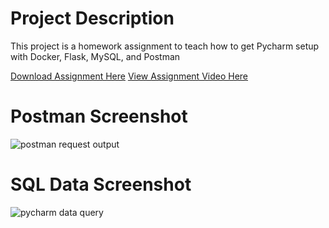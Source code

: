 # Project Description
This project is a homework assignment to teach how to get Pycharm setup with Docker, Flask, MySQL, and Postman

[Download Assignment Here](PPFSQL-Homework.pdf)
[View Assignment Video Here](https://youtu.be/J9G-3uyy1Tg)
# Postman Screenshot
![postman request output](screenshots/postman.png)
# SQL Data Screenshot
![pycharm data query](screenshots/query.png)